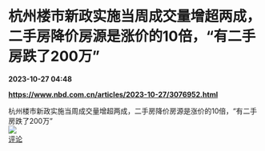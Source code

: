 # 杭州楼市新政实施当周成交量增超两成，二手房降价房源是涨价的10倍，“有二手房跌了200万”

**2023-10-27 04:48**

**https://www.nbd.com.cn/articles/2023-10-27/3076952.html**

杭州楼市新政实施当周成交量增超两成，二手房降价房源是涨价的10倍，“有二手房跌了200万”  
![](https://img3.chouti.com/CHOUTI_20231027/3EBB2328DD1744B483566DB66FB2532C_W375H375.jpeg)  
[评论](https://m.chouti.com/link/40418515)